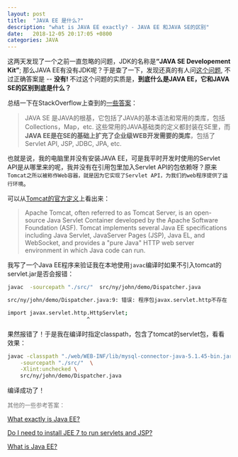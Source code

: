 ```yaml
---
layout: post
title:  "JAVA EE 是什么?"
description: "what is JAVA EE exactly? - JAVA EE 和JAVA SE的区别"
date:   2018-12-05 20:17:05 +0800
categories: JAVA
---
```


这两天发现了一个之前一直忽略的问题，JDK的名称是<b>“JAVA SE Developement Kit”</b>; 那么JAVA EE有没有JDK呢？于是查了一下，发现还真的有人问[这个问题](https://stackoverflow.com/questions/10438127/is-there-a-java-ee-jdk), 不过正确答案是 -- <b>没有! </b>不过这个问题的实质是，<b>到底什么是JAVA EE，它和JAVA SE的区别到底是什么？</b>

总结一下在StackOverflow上查到的[一些答案](https://stackoverflow.com/questions/2857376/difference-between-java-se-ee-me)：

> JAVA SE 是JAVA的根基，它包括了JAVA的基本语法和常用的类库，包括Collections，Map，etc. 这些常用的JAVA基础类的定义都封装在SE里，而<b>JAVA EE是在SE的基础上扩充了企业级WEB开发需要的类库</b>，包括了Servlet API, JSP, JDBC, JPA, etc.

也就是说，我的电脑里并没有安装JAVA EE，可是我平时开发时使用的Servlet API是从哪里来的呢，我并没有在引用包里加入Servlet API的包依赖呀？原来``Tomcat之所以被称作Web容器，就是因为它实现了Servlet API，为我们的web程序提供了运行环境``。

可以从[Tomcat的官方定义](https://en.wikipedia.org/wiki/Apache_Tomcat)上看出来：

>Apache Tomcat, often referred to as Tomcat Server, is an open-source Java Servlet Container developed by the Apache Software Foundation (ASF). Tomcat implements several Java EE specifications including Java Servlet, JavaServer Pages (JSP), Java EL, and WebSocket, and provides a "pure Java" HTTP web server environment in which Java code can run.

我写了一个Java EE程序来验证我在本地使用``javac``编译时如果不引入tomcat的servlet.jar是否会报错：

```bash
javac  -sourcepath "./src/"  src/ny/john/demo/Dispatcher.java

src/ny/john/demo/Dispatcher.java:9: 错误: 程序包javax.servlet.http不存在

import javax.servlet.http.HttpServlet;
                         ^
```
果然报错了！于是我在编译时指定classpath，包含了tomcat的servlet包，看看效果：

```sh
javac -classpath "./web/WEB-INF/lib/mysql-connector-java-5.1.45-bin.jar:/usr/local/src/apache-tomcat-8.0.36/lib/servlet-api.jar" \
    -sourcepath "./src/"  \
    -Xlint:unchecked \
    src/ny/john/demo/Dispatcher.java

```
编译成功了！


<font size="2" color="#777">其他的一些参考答案：</font>

[What exactly is Java EE?](https://stackoverflow.com/questions/7295096/what-exactly-is-java-ee)

[Do I need to install JEE 7 to run servlets and JSP?](https://www.quora.com/Do-I-need-to-install-JEE-7-to-run-servlets-and-JSP)

[What is Java EE?](https://stackoverflow.com/questions/106820/what-is-java-ee)








